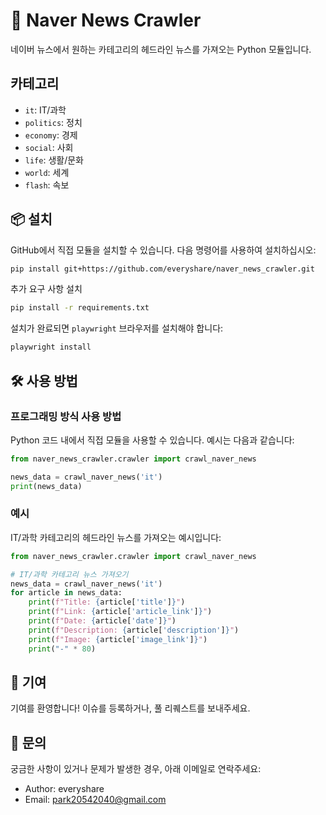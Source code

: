 
# 📰 Naver News Crawler

네이버 뉴스에서 원하는 카테고리의 헤드라인 뉴스를 가져오는 Python 모듈입니다.

## 카테고리
- `it`: IT/과학
- `politics`: 정치
- `economy`: 경제
- `social`: 사회
- `life`: 생활/문화
- `world`: 세계
- `flash`: 속보

## 📦 설치

GitHub에서 직접 모듈을 설치할 수 있습니다. 다음 명령어를 사용하여 설치하십시오:

```bash
pip install git+https://github.com/everyshare/naver_news_crawler.git
```

추가 요구 사항 설치
```bash
pip install -r requirements.txt
```

설치가 완료되면 `playwright` 브라우저를 설치해야 합니다:

```bash
playwright install
```

## 🛠️ 사용 방법

### 프로그래밍 방식 사용 방법

Python 코드 내에서 직접 모듈을 사용할 수 있습니다. 예시는 다음과 같습니다:

```python
from naver_news_crawler.crawler import crawl_naver_news

news_data = crawl_naver_news('it')
print(news_data)
```

### 예시

IT/과학 카테고리의 헤드라인 뉴스를 가져오는 예시입니다:

```python
from naver_news_crawler.crawler import crawl_naver_news

# IT/과학 카테고리 뉴스 가져오기
news_data = crawl_naver_news('it')
for article in news_data:
    print(f"Title: {article['title']}")
    print(f"Link: {article['article_link']}")
    print(f"Date: {article['date']}")
    print(f"Description: {article['description']}")
    print(f"Image: {article['image_link']}")
    print("-" * 80)
```

## 🤝 기여

기여를 환영합니다! 이슈를 등록하거나, 풀 리퀘스트를 보내주세요.

## 📧 문의

궁금한 사항이 있거나 문제가 발생한 경우, 아래 이메일로 연락주세요:

- Author: everyshare
- Email: park20542040@gmail.com
